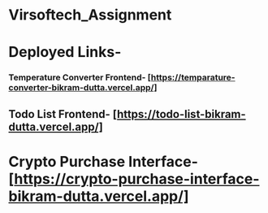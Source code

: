 # Virsoftech_Assignment
# Deployed Links-
### Temperature Converter Frontend- [https://temparature-converter-bikram-dutta.vercel.app/]
## Todo List Frontend- [https://todo-list-bikram-dutta.vercel.app/]
# Crypto Purchase Interface- [https://crypto-purchase-interface-bikram-dutta.vercel.app/]
